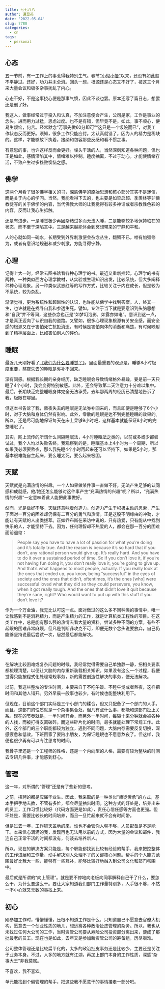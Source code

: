 ```yaml
---
title: 七七八八
author: 谭显英
date: '2022-05-04'
slug: 7788
categories:
  - cn
tags:
  - personal
---
```


## 心态

五一节前，有一工作上的事惹得我特别生气。春节[“小彻小悟”](/post/2022/02/08/self-reflection-the-man-who-cannot-stop/)以来，还没有如此般不平静过。还好，功力并未全消。回头一想，根源还是心态又不好了，被这三个月来大量会议和极多杂事扰乱了内心。

心态不好，不是这事挠心便是那事气愤，因此不谈也罢。原本还写了篇日志，想罢还是删了好。

我这人，做事经常过于投入和认真，不加注意便会产生，公司是家，工作是事业的念头。进而用力过猛，思虑过度。也不是有错，但毕竟不是。如此，事不顺心，便易生烦恼，何苦。经常默念“万事先做60分即可”“这只是一个饭碗而已”，对我工作状态反而更好。须知，很多工作只能应付，太认真就错了，因为人的精力是稀缺的。这样，才能够放下执着，接纳和包容那些反感和看不惯之事。

有意思的事，也许这样反而会更好。埋头干活的人，当然深刻知道各种问题，但也正是如此，感情深陷其中，情绪难以控制。适度抽离，不过于动心，才能使情绪存活，不致产生过多挫败懊恼之感。

## 佛学

这两个月看了很多佛学相关的书，深感佛学的原始思想和核心部分其实不是迷信，而是关于内心的学问。当然，我能看得下去的，也主要是如梁启超、季羡林等非佛教徒写的关于佛学的内容，当代佛教大师的让我觉得有较多神话或者宗教性色彩的内容，反而让我心生抵触。

还是有进步。一是睡觉极少再因杂绪过多而无法入睡，二是能够较多地保持临在的状态，而不至于深陷其中。三是越来越能体会到冥想带来的宁静和平和。

人的心就如同一碗水，长期受到外界刺激便会杂念丛生，翻腾不已。唯有加强修为，或者有意识地规避和减少刺激，方能寻得宁静。

## 心理

记得上大一时，经常去图书馆看各种心理学的书。最近又重新拾起。心理学的书有两种，一种类似西方心理学教材，从实验或生理知识出发，比较系统，但大多阐释种种心理现象。另一种类似武志红等的写作方式，比较关注于内在成长，但是较为不系统，较为杂乱。

渐渐觉得，更为系统性和超越性的认识，也许能从佛学中找到答案。人，终其一生，也许就是在找寻自我和参透生死。譬如，专注于当下就是要意识到头脑思想和“自我”并不等同，这些杂念也正是“如梦幻泡影，如露亦如电”。意识到这一点，才是真正迈向了认识自我的道路。又譬如，很多心理现象根源有关安全感，而安全感的根源又在于害怕死亡抗拒消逝。有时候是害怕肉体的消逝和痛楚，有时候映射到了精神层面上，比如害怕别人的评价。

## 睡眠

最近几天刚好看了[《我们为什么要睡觉？》](https://book.douban.com/subject/35332778/)，里面最重要的观点是，睡够8小时极度重要，熬夜失去的睡眠是弥补不回来。

深有同感。根据我长期的亲身经历，缺乏睡眠会导致情绪格外暴躁，要是前一天只睡了4个小时，我会变得特别敏感。此外，还会导致第二天注意力十分难以集中。最后，长期缺乏完整睡眠身体完全无法承受，去年那两周的经历已清楚地告诉了我，极限在哪里。

但这本书告诉了我，熬夜失去的睡眠是无法弥补回来的，而且即便是睡够了6个小时，对于大脑和身体仍然有影响。此外，零散的睡眠是达不到完整睡眠的效果的。所以，还是尽可能地保证每天在床上呆够9小时吧，这样基本就能保证8小时的完整睡眠了。

其实，网上流传的所谓什么间隔睡眠法，4小时睡眠法之类的，以前或多或少都尝试过，我个人均以失败告终。我观察到的是，睡眠基本上4小时为一个周期，所以如果我必须要熬夜，那么我先睡4个小时再起来还可以坚持下。如果是5小时，那基本很难能自主起床，要么睡太死，要么起来极困。

## 天赋

天赋就是充满热情的兴趣。一个人如果做某件事一直做不好，无法产生足够的认同感和成就感，他/她还怎么能够对这件事产生“充满热情的兴趣”呢？所以，“充满热情的兴趣”一定意味着此人能把此事做好。

然而，光是做好不够，天赋还意味着创造力，创造力产生于积极主动的思索，产生于面对一百分的困难却仍保有二百分的勇气和热情。正是这股不明缘由的冲劲，才能让有天赋的人出类拔萃。正如乔布斯在采访中说的，只有热爱，只有能从中找到快乐的人，才能坚持下去。因为，任何理智却不热爱的人，都会在那一百分的困难面前退缩：

> People say you have to have a lot of passion for what you’re doing and it’s totally true. And the reason is because it’s so hard that if you don’t, any rational person would give up. It’s really hard. And you have to do it over a sustained period of time. So if you don’t love it, if you’re not having fun doing it, you don’t really love it, you’re going to give up. And that’s what happens to most people, actually. If you really look at the ones that ended up, you know, being “successful” in the eyes of society and the ones that didn’t, oftentimes, it’s the ones [who] were successful loved what they did so they could persevere, you know, when it got really tough. And the ones that didn’t love it quit because they’re sane, right? Who would want to put up with this stuff if you don’t love it?

作为一个万金油，我无比认可这一点。面对做过的这么多不同种类的事情中，唯一让我感到不是消耗精力，而是产生精力的工作，就是计算机类工程性的项目。在这类工作中，总是能有那么强的热情去看大量的资料，尝试多种不同的方案。有些不起眼的困难非常麻烦，但凡是判断非攻克不可，即便无数个念头说要放弃，自己仍能够坚持说最后尝试一次，居然最后都能解决。

## 专注

在解决比较困难或复杂问题的时候，我经常觉得需要自己单独静一静，把相关要素都梳理清楚，以便让大脑的内存重新装载相关知识。如果没有这么一个过程，我便觉得只能按程式化处理常规事务，新的需要创造性解决的事务，便无法解决。

以前，我这些整块的专注时间，主要来自于不吃午饭、不睡午觉或者熬夜，这样把时间和其他人错开。另外早晨一般事也较少，有时候也能整块利用下。

但现在，目前这个部门实际是三个小部门的糅合，但又只配备了一个部门的人手。而且，这部门的性质就是一个杂事集合处，但凡有点什么事，都能和这部门扯上关系。现在的节奏就是，一半时间开会，而另外一半时间，每隔十来分钟就会被各种的人找，而被打得支离破碎。而这些碎片化的时间，最多就能处理下常规工作。此外，这个部门的三个职能都较为独立，遇到不同问题，大脑内存需要反复切换，深感疲惫和低效。下班回家了要陪小朋友，为保证睡眠也不愿意熬夜了。但这样，我便也很少再有可以专注思考的时间。

我骨子里还是一个工程师的性格，还是一个内向型的人格，需要有较为整块的时间去专研几件事，才能感到舒心。

## 管理

这一年，对所谓的“管理”还是有了些新的思考。

之前，招聘的都是应届毕业生。因此，我采取的是一种类似“师徒传承”的方式，基本手把手地去教，不管有多忙，都会尽量抽出时间。这种方式的好处是，培养出来的员工，工作习惯比较好（代码方面更是如此），责任心信任感等方面也更强。但坏处是，需要比较长的时间培养，而且一旦忙起来就不会有时间带。

但是过去一年，工作铺天盖地的来，谁也不会管你人够不够，人员配备是不是能干。本来信心满满的我，发现再也无法用以前的方式，因为大量的会议和邮件，我连自己正常干活的时间都没有，何谈去培养新人。

所以，现在的解决方案只能是，每个职能都找到比较有经验的帮手，我来把控整体的工作进展和工作量，动手解决别人处理不了的关键核心问题。帮手的个人能力范围最好比我大一些，能够有一些互补，能够比较好地融入到公司文化和部门氛围中。

最后就是所谓的“向上管理”。就是要不停地向老板向同事解释自己干了什么，要怎么干，为什么要这么干。要让大家知道我们部门工作量特别多，人手很不够，不然一不小心就又无数的事找上来。

## 初心

刚参加工作时，懵懵懂懂，压根不知道工作是什么，只知道自己不愿意去官僚大机构，愿意去一个创业性质的地儿，想远离各种政治扯皮管理的杂务。所以，我也从未找过任何大公司的工作，当时资管公司要从寿险公司投资部分离出来，便成了那批最老的员工。现在也是如此，去年又是参加新资管公司的筹备组，历尽艰难。

公司整体管理还是比较扁平化的，太多的政治扯皮事务还是比较少，主要还是关注于业务本身。不过，人多的地方就有江湖，再加上部门本身的工作性质，深感“杂事大王”非我莫属。

不喜欢，我不喜欢。

单元能找到个偏管理的帮手，把这些我不愿意干的事情接走一部分吧。
